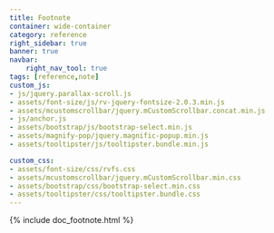 ```yaml
---
title: Footnote
container: wide-container
category: reference
right_sidebar: true
banner: true
navbar:
    right_nav_tool: true
tags: [reference,note]
custom_js:
- js/jquery.parallax-scroll.js
- assets/font-size/js/rv-jquery-fontsize-2.0.3.min.js
- assets/mcustomscrollbar/jquery.mCustomScrollbar.concat.min.js
- js/anchor.js
- assets/bootstrap/js/bootstrap-select.min.js
- assets/magnify-pop/jquery.magnific-popup.min.js
- assets/tooltipster/js/tooltipster.bundle.min.js

custom_css:
- assets/font-size/css/rvfs.css
- assets/mcustomscrollbar/jquery.mCustomScrollbar.min.css
- assets/bootstrap/css/bootstrap-select.min.css
- assets/tooltipster/css/tooltipster.bundle.css
---
```


{% include doc_footnote.html %}
